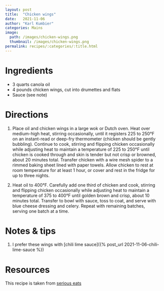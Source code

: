 ```yaml
---
layout: post
title:  "Chicken wings"
date:   2021-11-06
author: "Karl Kumbier"
categories: Mains
image:
  path: /images/chicken-wings.png
  thumbnail: /images/chicken-wings.png
permalink: recipes/:categories/:title.html
---
```


# Ingredients
* 3 quarts canola oil
* 4 pounds chicken wings, cut into drumettes and flats
* Sauce (see note)

# Directions
1. Place oil and chicken wings in a large wok or Dutch oven. Heat over
   medium-high heat, stirring occasionally, until it registers 225 to 250°F on
an instant-read or deep-fry thermometer (chicken should be gently bubbling).
Continue to cook, stirring and flipping chicken occasionally while adjusting
heat to maintain a temperature of 225 to 250°F until chicken is cooked through
and skin is tender but not crisp or browned, about 20 minutes total. Transfer
chicken with a wire mesh spider to a rimmed baking sheet lined with paper
towels. Allow chicken to rest at room temperature for at least 1 hour, or cover
and rest in the fridge for up to three nights.

2. Heat oil to 400°F. Carefully add one third of chicken and cook, stirring and
   flipping chicken occasionally while adjusting heat to maintain a temperature
of 375 to 400°F until golden brown and crisp, about 10 minutes total. Transfer
to bowl with sauce, toss to coat, and serve with blue cheese dressing and
celery. Repeat with remaining batches, serving one batch at a time.

# Notes & tips
1. I prefer these wings with [chili lime sauce]({% post_url 2021-11-06-chili-lime-sauce %})

# Resources
This recipe is taken from [serious
eats](https://www.seriouseats.com/ultimate-extra-crispy-double-fried-confit-buffalo-wings)
